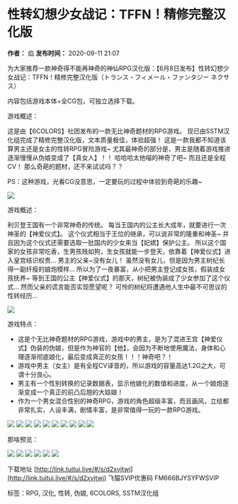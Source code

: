 # 性转幻想少女战记：TFFN！精修完整汉化版

**作者：** 焰
**发布时间：** 2020-09-11 21:07

为大家推荐一款神奇得不能再神奇的神仙RPG汉化版：【6月8日发布】性转幻想少女战记：TFFN！精修完整汉化版（トランス・フィメール・ファンタジー ネクサス）

内容包括游戏本体+全CG包，可独立选择下载。

游戏概述：

这是由【6COLORS】社团发布的一款无比神奇题材的RPG游戏。
现已由SSTM汉化组完成了精修完整汉化版，文本质量极佳，体验超强！
这是一款我都不知道该算男主还是女主的性转RPG冒险游戏~
尤其最神奇的部分是，男主是随着游戏推进逐渐慢慢从伪娘变成了【真女人】！！
哈哈哈太他喵的神奇了吧~
而且还是全程CV！
那么奇葩的题材，还不来试试吗？？

PS：这种游戏，光看CG没意思，一定要玩的过程中体验到奇葩的乐趣~

![](https://www.assdrty.com/images/2020/06/08/A23301492405737ad.jpg)

游戏概述：

利贝登王国有一个非常神奇的传统。
每当王国内的公主长大成年，就要进行一次神圣的【神爱仪式】。
这个仪式相当于王位的继承，可以说非常的隆重和神圣~
并且因为这个仪式还需要选取一批国内的少女来当【妃嫔】保护公主。
所以这个国家的女孩非常吃香，生男孩贱如狗，生女孩就能一步登天，依靠着【神爱仪式】进入皇宫结识权贵...
男主的父亲~没有女儿！
虽然没有女儿，但是因为男主树纪长得一副纤瘦的娘炮模样...
所以为了一夜暴富，从小把男主登记成女孩，假装成女孩抚养~
等到王国的公主【神爱仪式】的那天，树纪被伪装成了少女参加了这个仪式...
然而父亲的谎言能否实现愿望呢？
可怜的树纪将遭遇他人生中最不可思议的性转经历...

![](https://www.assdrty.com/images/2020/06/08/A1.jpg)

游戏特点：

- 这是个无比神奇题材的RPG游戏，游戏中的男主，是为了混进王宫【神爱仪式】伪装的伪娘，但是作为神官的【他】，会因为不断地使用魔法，身体和心理逐渐彻底娘化，最后变成真正的女孩！！！神奇吧？！
- 游戏中男主（女主）是有全程CV译音的，所以游戏的容量高达1.2G之大，可谓十分良心。
- 男主有一个性别转换的记录数据表，显示他娘化的数值和进度，从一个娘炮逐渐变成一个真正的前凸后翘的大姑娘！
- 作为一个男女混合性别的神奇RPG，游戏的角色超级丰富，而且画风，立绘都非常扎实，人设丰满，剧情丰富，是非常值得一玩的一款RPG游戏。

![](https://www.assdrty.com/images/2020/06/08/A2.jpg)
![](https://www.assdrty.com/images/2020/06/08/A5.jpg)
![](https://www.assdrty.com/images/2020/06/08/A6.jpg)
![](https://www.assdrty.com/images/2020/06/08/A8.jpg)
![](https://www.assdrty.com/images/2020/06/08/A9.jpg)
![](https://www.assdrty.com/images/2020/06/08/A10.jpg)
![](https://www.assdrty.com/images/2020/06/08/A11.jpg)
![](https://www.assdrty.com/images/2020/06/08/A12.jpg)
![](https://www.assdrty.com/images/2020/06/08/a31.jpg)
![](https://www.assdrty.com/images/2020/06/08/A32.jpg)

那啥预览：

![](https://www.assdrty.com/images/2020/06/08/DD1.jpg)
![](https://www.assdrty.com/images/2020/06/08/DD2.jpg)
![](https://www.assdrty.com/images/2020/06/08/DD3.jpg)
![](https://www.assdrty.com/images/2020/06/08/DD4.jpg)
![](https://www.assdrty.com/images/2020/06/08/DD6.jpg)
![](https://www.assdrty.com/images/2020/06/08/DD7.jpg)

下载地址 [http://link.tuitui.live/#/s/d2xvjtwj](http://link.tuitui.live/#/s/d2xvjtwj) 飞猫SVIP优惠码 FM666BJYSYFWSVIP

标签：RPG, 汉化, 性转, 伪娘, 6COLORS, SSTM汉化组
